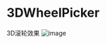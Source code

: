 # 3DWheelPicker
3D滚轮效果
![image](https://github.com/yijiebuyi/3DWheelPicker/device-2016-06-14-111921.png)
